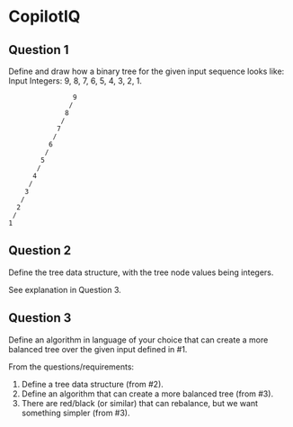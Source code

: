 # CopilotIQ

## Question 1

Define and draw how a binary tree for the given input sequence looks like: Input Integers: 9, 8, 7, 6, 5, 4, 3, 2, 1.

```
                9
               /
              8
             /
            7
           /
          6
         /
        5
       /
      4
     /
    3
   /
  2
 /
1
```

## Question 2

Define the tree data structure, with the tree node values being integers.

See explanation in Question 3.

## Question 3

Define an algorithm in language of your choice that can create a more balanced tree over the given input defined in #1.

From the questions/requirements:

1. Define a tree data structure (from #2).
2. Define an algorithm that can create a more balanced tree (from #3).
3. There are red/black (or similar) that can rebalance, but we want something simpler (from #3).
